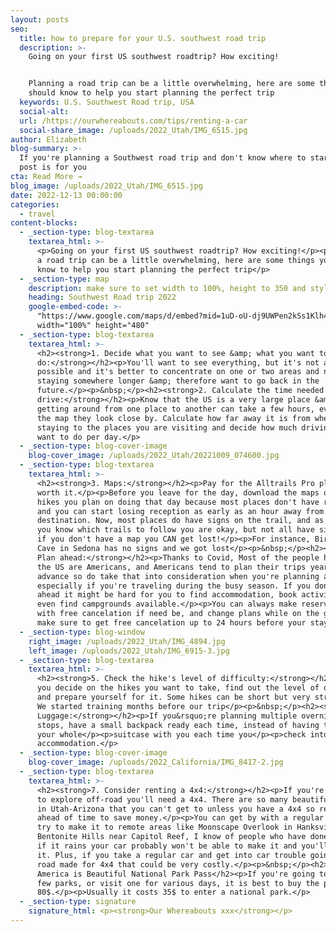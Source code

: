 ```yaml
---
layout: posts
seo:
  title: how to prepare for your U.S. southwest road trip
  description: >-
    Going on your first US southwest roadtrip? How exciting!


    Planning a road trip can be a little overwhelming, here are some things you
    should know to help you start planning the perfect trip
  keywords: U.S. Southwest Road trip, USA
  social-alt:
  url: /https://ourwhereabouts.com/tips/renting-a-car
  social-share_image: /uploads/2022_Utah/IMG_6515.jpg
author: Elizabeth
blog-summary: >-
  If you're planning a Southwest road trip and don't know where to start, this
  post is for you
cta: Read More →
blog_image: /uploads/2022_Utah/IMG_6515.jpg
date: 2022-12-13 00:00:00
categories:
  - travel
content-blocks:
  - _section-type: blog-textarea
    textarea_html: >-
      <p>Going on your first US southwest roadtrip? How exciting!</p><p>Planning
      a road trip can be a little overwhelming, here are some things you should
      know to help you start planning the perfect trip</p>
  - _section-type: map
    description: make sure to set width to 100%, height to 350 and style to border 2
    heading: Southwest Road trip 2022
    google-embed-code: >-
      "https://www.google.com/maps/d/embed?mid=1uD-oU-dj9UWPen2kSs1Klh4b2Xz8XiE&ehbc=2E312F"
      width="100%" height="480"
  - _section-type: blog-textarea
    textarea_html: >-
      <h2><strong>1. Decide what you want to see &amp; what you want to
      do:</strong></h2><p>You'll want to see everything, but it's not always
      possible and it's better to concentrate on one or two areas and not regret
      staying somewhere longer &amp; therefore want to go back in the
      future.</p><p>&nbsp;</p><h2><strong>2. Calculate the time needed to
      drive:</strong></h2><p>Know that the US is a very large place &amp;
      getting around from one place to another can take a few hours, even if on
      the map they look close by. Calculate how far away it is from where you're
      staying to the places you are visiting and decide how much driving you
      want to do per day.</p>
  - _section-type: blog-cover-image
    blog-cover_image: /uploads/2022_Utah/20221009_074600.jpg
  - _section-type: blog-textarea
    textarea_html: >-
      <h2><strong>3. Maps:</strong></h2><p>Pay for the Alltrails Pro plan, it is
      worth it.</p><p>Before you leave for the day, download the maps of all the
      hikes you plan on doing that day because most places don't have reception
      and you can start losing reception as early as an hour away from the
      destination. Now, most places do have signs on the trail, and as long as
      you know which trails to follow you are okay, but not all have signs and
      if you don't have a map you CAN get lost!</p><p>For instance, Birthing
      Cave in Sedona has no signs and we got lost</p><p>&nbsp;</p><h2><strong>4.
      Plan ahead:</strong></h2><p>Thanks to Covid, Most of the people hiking in
      the US are Americans, and Americans tend to plan their trips years in
      advance so do take that into consideration when you're planning a trip,
      especially if you're traveling during the busy season. If you don't plan
      ahead it might be hard for you to find accommodation, book activities, or
      even find campgrounds available.</p><p>You can always make reservations
      with free cancelation if need be, and change plans while on the go, just
      make sure to get free cancelation up to 24 hours before your stay.</p>
  - _section-type: blog-window
    right_image: /uploads/2022_Utah/IMG_4894.jpg
    left_image: /uploads/2022_Utah/IMG_6915-3.jpg
  - _section-type: blog-textarea
    textarea_html: >-
      <h2><strong>5. Check the hike's level of difficulty:</strong></h2><p>When
      you decide on the hikes you want to take, find out the level of difficulty
      and prepare yourself for it. Some hikes can be short but very strenuous.
      We started training months before our trip</p><p>&nbsp;</p><h2><strong>6.
      Luggage:</strong></h2><p>If you&rsquo;re planning multiple overnight pit
      stops, have a small backpack ready each time, instead of having to carry
      your whole</p><p>suitcase with you each time you</p><p>check into
      accommodation.</p>
  - _section-type: blog-cover-image
    blog-cover_image: /uploads/2022_California/IMG_8417-2.jpg
  - _section-type: blog-textarea
    textarea_html: >-
      <h2><strong>7. Consider renting a 4x4:</strong></h2><p>If you're looking
      to explore off-road you'll need a 4x4. There are so many beautiful spots
      in Utah-Arizona that you can't get to unless you have a 4x4 so rent one
      ahead of time to save money.</p><p>You can get by with a regular car, and
      try to make it to remote areas like Moonscape Overlook in Hanksville or
      Bentonite Hills near Capitol Reef, I know of people who have done it, but
      if it rains your car probably won't be able to make it and you'll regret
      it. Plus, if you take a regular car and get into car trouble going on a
      road made for 4x4 that could be very costly.</p><p>&nbsp;</p><h2>8. Buy an
      America is Beautiful National Park Pass</h2><p>If you're going to visit a
      few parks, or visit one for various days, it is best to buy the pass for
      80$.</p><p>Usually it costs 35$ to enter a national park.</p>
  - _section-type: signature
    signature_html: <p><strong>Our Whereabouts xxx</strong></p>
---
```

